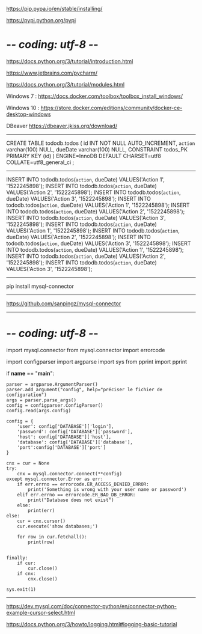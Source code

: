 https://pip.pypa.io/en/stable/installing/

https://pypi.python.org/pypi

# -*- coding: utf-8 -*-

https://docs.python.org/3/tutorial/introduction.html



https://www.jetbrains.com/pycharm/

https://docs.python.org/3/tutorial/modules.html

Windows 7 :
https://docs.docker.com/toolbox/toolbox_install_windows/

Windows 10 :
https://store.docker.com/editions/community/docker-ce-desktop-windows

DBeaver
https://dbeaver.jkiss.org/download/

---------------------------------------------------------------------------
CREATE TABLE tododb.todos (
	id INT NOT NULL AUTO_INCREMENT,
	`action` varchar(100) NULL,
	dueDate varchar(100) NULL,
	CONSTRAINT todos_PK PRIMARY KEY (id)
)
ENGINE=InnoDB
DEFAULT CHARSET=utf8
COLLATE=utf8_general_ci ;

---------------------------------------------------------------------------


INSERT INTO tododb.todos(`action`, dueDate) VALUES('Action 1', '1522245898');
INSERT INTO tododb.todos(`action`, dueDate) VALUES('Action 2', '1522245898');
INSERT INTO tododb.todos(`action`, dueDate) VALUES('Action 3', '1522245898');
INSERT INTO tododb.todos(`action`, dueDate) VALUES('Action 1', '1522245898');
INSERT INTO tododb.todos(`action`, dueDate) VALUES('Action 2', '1522245898');
INSERT INTO tododb.todos(`action`, dueDate) VALUES('Action 3', '1522245898');
INSERT INTO tododb.todos(`action`, dueDate) VALUES('Action 1', '1522245898');
INSERT INTO tododb.todos(`action`, dueDate) VALUES('Action 2', '1522245898');
INSERT INTO tododb.todos(`action`, dueDate) VALUES('Action 3', '1522245898');
INSERT INTO tododb.todos(`action`, dueDate) VALUES('Action 1', '1522245898');
INSERT INTO tododb.todos(`action`, dueDate) VALUES('Action 2', '1522245898');
INSERT INTO tododb.todos(`action`, dueDate) VALUES('Action 3', '1522245898');


---------------------------------------------------------------------------

pip install mysql-connector

---------------------------------------------------------------------------

https://github.com/sanpingz/mysql-connector

---------------------------------------------------------------------------

# -*- coding: utf-8 -*-
import mysql.connector
from mysql.connector import errorcode

import configparser
import argparse
import sys
from pprint import pprint


if __name__ == "__main__":
    
    parser = argparse.ArgumentParser()
    parser.add_argument("config", help="préciser le fichier de configuration")
    args = parser.parse_args()    
    config = configparser.ConfigParser()
    config.read(args.config)
        
    config = {
        'user': config['DATABASE']['login'],
        'password': config['DATABASE']['password'],
        'host': config['DATABASE']['host'],
        'database': config['DATABASE']['database'],
        'port':config['DATABASE']['port']
    }

    cnx = cur = None
    try:
        cnx = mysql.connector.connect(**config)
    except mysql.connector.Error as err:
        if err.errno == errorcode.ER_ACCESS_DENIED_ERROR:
            print('Something is wrong with your user name or password')
        elif err.errno == errorcode.ER_BAD_DB_ERROR:
            print("Database does not exist")
        else:
            print(err)
    else:
        cur = cnx.cursor()
        cur.execute('show databases;')
        
        for row in cur.fetchall():
            print(row)


    finally:
        if cur:
            cur.close()
        if cnx:
            cnx.close()
    
    sys.exit(1)            


---------------------------------------------------------------------------


https://dev.mysql.com/doc/connector-python/en/connector-python-example-cursor-select.html



https://docs.python.org/3/howto/logging.html#logging-basic-tutorial



















































